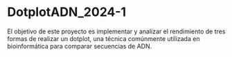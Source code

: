 # DotplotADN_2024-1
El objetivo de este proyecto es implementar y analizar el rendimiento de tres formas de realizar un dotplot, una técnica comúnmente utilizada en bioinformática para comparar secuencias de ADN.
